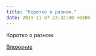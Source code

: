 ```yaml
---
title: "Коротко о разном."
date: 2019-11-07 23:32:00 +0300
---
```


Коротко о разном.

[Вложение](/assets/vk_photos/1/fWXzd6IjNt4.jpg)
